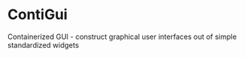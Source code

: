 # ContiGui
Containerized GUI - construct graphical user interfaces out of simple standardized widgets
